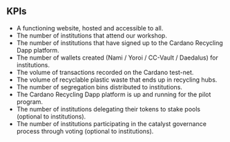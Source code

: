 ## KPIs

* A functioning website, hosted and accessible to all.
* The number of institutions that attend our workshop.
* The number of institutions that have signed up to the Cardano Recycling Dapp platform.
* The number of wallets created (Nami / Yoroi / CC-Vault / Daedalus) for institutions.
* The volume of transactions recorded on the Cardano test-net.
* The volume of recyclable plastic waste that ends up in recycling hubs.
* The number of segregation bins distributed to institutions.
* The Cardano Recycling Dapp platform is up and running for the pilot program.
* The number of institutions delegating their tokens to stake pools (optional to institutions).
* The number of institutions participating in the catalyst governance process through voting (optional to institutions).